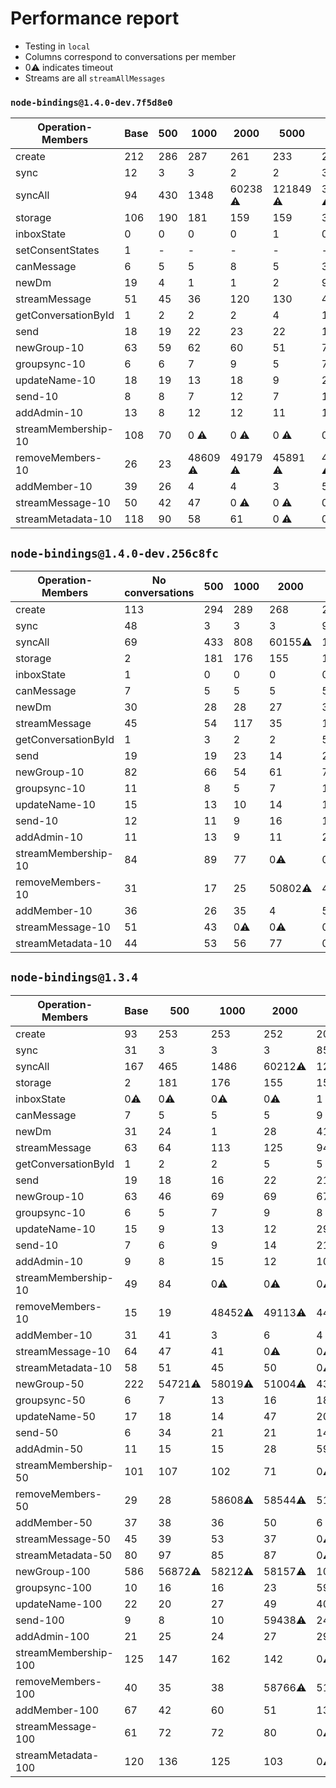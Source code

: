 # Performance report

- Testing in `local`
- Columns correspond to conversations per member
- 0⚠️ indicates timeout
- Streams are all `streamAllMessages`

### `node-bindings@1.4.0-dev.7f5d8e0`

| Operation-Members   | Base | 500 | 1000     | 2000     | 5000      | 10000     |
| ------------------- | ---- | --- | -------- | -------- | --------- | --------- |
| create              | 212  | 286 | 287      | 261      | 233       | 265       |
| sync                | 12   | 3   | 3        | 2        | 2         | 3         |
| syncAll             | 94   | 430 | 1348     | 60238 ⚠️ | 121849 ⚠️ | 300889 ⚠️ |
| storage             | 106  | 190 | 181      | 159      | 159       | 342       |
| inboxState          | 0    | 0   | 0        | 0        | 1         | 0         |
| setConsentStates    | 1    | -   | -        | -        | -         | -         |
| canMessage          | 6    | 5   | 5        | 8        | 5         | 3         |
| newDm               | 19   | 4   | 1        | 1        | 2         | 9         |
| streamMessage       | 51   | 45  | 36       | 120      | 130       | 44        |
| getConversationById | 1    | 2   | 2        | 2        | 4         | 12        |
| send                | 18   | 19  | 22       | 23       | 22        | 15        |
| newGroup-10         | 63   | 59  | 62       | 60       | 51        | 79        |
| groupsync-10        | 6    | 6   | 7        | 9        | 5         | 7         |
| updateName-10       | 18   | 19  | 13       | 18       | 9         | 26        |
| send-10             | 8    | 8   | 7        | 12       | 7         | 15        |
| addAdmin-10         | 13   | 8   | 12       | 12       | 11        | 11        |
| streamMembership-10 | 108  | 70  | 0 ⚠️     | 0 ⚠️     | 0 ⚠️      | 0 ⚠️      |
| removeMembers-10    | 26   | 23  | 48609 ⚠️ | 49179 ⚠️ | 45891 ⚠️  | 43474 ⚠️  |
| addMember-10        | 39   | 26  | 4        | 4        | 3         | 5         |
| streamMessage-10    | 50   | 42  | 47       | 0 ⚠️     | 0 ⚠️      | 0 ⚠️      |
| streamMetadata-10   | 118  | 90  | 58       | 61       | 0 ⚠️      | 0 ⚠️      |

## `node-bindings@1.4.0-dev.256c8fc`

| Operation-Members   | No conversations | 500 | 1000 | 2000    | 5000     | 10000    |
| ------------------- | ---------------- | --- | ---- | ------- | -------- | -------- |
| create              | 113              | 294 | 289  | 268     | 234      | 245      |
| sync                | 48               | 3   | 3    | 3       | 96       | 34       |
| syncAll             | 69               | 433 | 808  | 60155⚠️ | 122604⚠️ | 300978⚠️ |
| storage             | 2                | 181 | 176  | 155     | 155      | 339      |
| inboxState          | 1                | 0   | 0    | 0       | 0        | 0        |
| canMessage          | 7                | 5   | 5    | 5       | 5        | 5        |
| newDm               | 30               | 28  | 28   | 27      | 31       | 41       |
| streamMessage       | 45               | 54  | 117  | 35      | 110      | 102      |
| getConversationById | 1                | 3   | 2    | 2       | 5        | 11       |
| send                | 19               | 19  | 23   | 14      | 28       | 17       |
| newGroup-10         | 82               | 66  | 54   | 61      | 74       | 54       |
| groupsync-10        | 11               | 8   | 5    | 7       | 10       | 14       |
| updateName-10       | 15               | 13  | 10   | 14      | 14       | 15       |
| send-10             | 12               | 11  | 9    | 16      | 15       | 18       |
| addAdmin-10         | 11               | 13  | 9    | 11      | 24       | 10       |
| streamMembership-10 | 84               | 89  | 77   | 0⚠️     | 0⚠️      | 0⚠️      |
| removeMembers-10    | 31               | 17  | 25   | 50802⚠️ | 48481⚠️  | 43058⚠️  |
| addMember-10        | 36               | 26  | 35   | 4       | 5        | 4        |
| streamMessage-10    | 51               | 43  | 0⚠️  | 0⚠️     | 0⚠️      | 0⚠️      |
| streamMetadata-10   | 44               | 53  | 56   | 77      | 0⚠️      | 0⚠️      |

## `node-bindings@1.3.4`

| Operation-Members    | Base | 500     | 1000    | 2000    | 5000     | 10000    |
| -------------------- | ---- | ------- | ------- | ------- | -------- | -------- |
| create               | 93   | 253     | 253     | 252     | 207      | 222      |
| sync                 | 31   | 3       | 3       | 3       | 85       | 26       |
| syncAll              | 167  | 465     | 1486    | 60212⚠️ | 122666⚠️ | 300928⚠️ |
| storage              | 2    | 181     | 176     | 155     | 155      | 339      |
| inboxState           | 0⚠️  | 0⚠️     | 0⚠️     | 0⚠️     | 1        | 0⚠️      |
| canMessage           | 7    | 5       | 5       | 5       | 9        | 7        |
| newDm                | 31   | 24      | 1       | 28      | 41       | 47       |
| streamMessage        | 63   | 64      | 113     | 125     | 94       | 43       |
| getConversationById  | 1    | 2       | 2       | 5       | 5        | 10       |
| send                 | 19   | 18      | 16      | 22      | 21       | 21       |
| newGroup-10          | 63   | 46      | 69      | 69      | 67       | 65       |
| groupsync-10         | 6    | 5       | 7       | 9       | 8        | 11       |
| updateName-10        | 15   | 9       | 13      | 12      | 29       | 15       |
| send-10              | 7    | 6       | 9       | 14      | 21       | 21       |
| addAdmin-10          | 9    | 8       | 15      | 12      | 10       | 15       |
| streamMembership-10  | 49   | 84      | 0⚠️     | 0⚠️     | 0⚠️      | 0⚠️      |
| removeMembers-10     | 15   | 19      | 48452⚠️ | 49113⚠️ | 44861⚠️  | 43424⚠️  |
| addMember-10         | 31   | 41      | 3       | 6       | 4        | 3        |
| streamMessage-10     | 64   | 47      | 41      | 0⚠️     | 0⚠️      | 0⚠️      |
| streamMetadata-10    | 58   | 51      | 45      | 50      | 0⚠️      | 0⚠️      |
| newGroup-50          | 222  | 54721⚠️ | 58019⚠️ | 51004⚠️ | 43968⚠️  | 43965⚠️  |
| groupsync-50         | 6    | 7       | 13      | 16      | 18       | 59746⚠️  |
| updateName-50        | 17   | 18      | 14      | 47      | 20       | 24       |
| send-50              | 6    | 34      | 21      | 21      | 14       | 25       |
| addAdmin-50          | 11   | 15      | 15      | 28      | 59753⚠️  | 21       |
| streamMembership-50  | 101  | 107     | 102     | 71      | 0⚠️      | 0⚠️      |
| removeMembers-50     | 29   | 28      | 58608⚠️ | 58544⚠️ | 51876⚠️  | 51813⚠️  |
| addMember-50         | 37   | 38      | 36      | 50      | 6        | 12       |
| streamMessage-50     | 45   | 39      | 53      | 37      | 0⚠️      | 0⚠️      |
| streamMetadata-50    | 80   | 97      | 85      | 87      | 0⚠️      | 0⚠️      |
| newGroup-100         | 586  | 56872⚠️ | 58212⚠️ | 58157⚠️ | 104168⚠️ | 104029⚠️ |
| groupsync-100        | 10   | 16      | 16      | 23      | 59632⚠️  | 59646⚠️  |
| updateName-100       | 22   | 20      | 27      | 49      | 40       | 39       |
| send-100             | 9    | 8       | 10      | 59438⚠️ | 24       | 19       |
| addAdmin-100         | 21   | 25      | 24      | 27      | 29       | 36       |
| streamMembership-100 | 125  | 147     | 162     | 142     | 0⚠️      | 0⚠️      |
| removeMembers-100    | 40   | 35      | 38      | 58766⚠️ | 51758⚠️  | 51746⚠️  |
| addMember-100        | 67   | 42      | 60      | 51      | 13       | 9        |
| streamMessage-100    | 61   | 72      | 72      | 80      | 0⚠️      | 0⚠️      |
| streamMetadata-100   | 120  | 136     | 125     | 103     | 0⚠️      | 0⚠️      |
